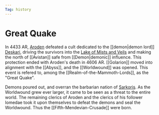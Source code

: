 ```yaml
---
Tag: history
---
```

# Great Quake
In 4433 AR, [Aroden](https://pathfinderwiki.com/wiki/Aroden "Aroden") defeated a cult dedicated to the [[demon|demon lord]] [Deskari](https://pathfinderwiki.com/wiki/Deskari "Deskari"), driving the survivors into the [Lake of Mists and Veils](https://pathfinderwiki.com/wiki/Lake_of_Mists_and_Veils "Lake of Mists and Veils") and making the north of [[Avistan]] safe from [[Demon|demonic]] influence. This protection ended with Aroden's death in 4606 AR. [[Golarion]] moved into alignment with the [[Abyss]], and the [[Worldwound]] was opened. This event is refered to, among the [[Realm-of-the-Mammoth-Lords]], as the "Great Quake". 

Demons poured out, and overran the barbarian nation of [Sarkoris](https://pathfinderwiki.com/wiki/Sarkoris "Sarkoris"). As the Worldwound grew ever larger, it came to be seen as a threat to the entire world. The remaining clerics of Aroden and the clerics of his follower Iomedae took it upon themselves to defeat the demons and seal the Worldwound. Thus the [[Fifth-Mendevian-Crusade]] were born.